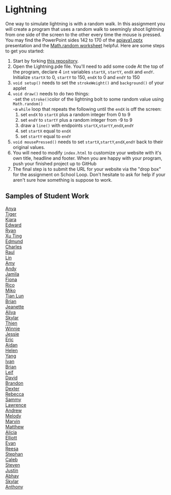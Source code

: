 Lightning
=========

One way to simulate lightning is with a random walk. In this assignment you will create a program that uses a random walk to seemingly shoot lightning from one side of the screen to the other every time the mouse is pressed. You may find the PowerPoint sides 142 to 170 of the [apjava1.pptx](https://drive.google.com/open?id=0Bz2ZkT6qWPYTVkF4Q19aZ3dfdk0) presentation and the [Math.random worksheet](https://drive.google.com/file/d/0Bz2ZkT6qWPYTSU84X3FSOGYwdFU/view?usp=sharing) helpful.  Here are some steps to get you started:

1. Start by forking [this repository](https://github.com/APCSLowell/Lightning). 
2. Open the Lightning.pde file. You'll need to add some code
At the top of the program, declare 4 `int` variables `startX`, `startY`, `endX` and `endY`. Initialize `startX` to 0, `startY` to 150, `endX` to 0 and `endY` to 150
3. `void setup()` needs to set the `strokeWeight()` and `background()` of your applet
4. `void draw()` needs to do two things:  
  -set the `stroke()`color of the lightning bolt to some random value using `Math.random()`   
  -a `while` loop that repeats the following until the `endX` is off the screen:    
    1. set `endX` to `startX` plus a random integer from 0 to 9  
    2. set `endY` to `startY` plus a random integer from -9 to 9  
    3. draw a `line()` with endpoints `startX`,`startY`,`endX`,`endY`    
    4. set `startX` equal to `endX` 
    5. set `startY` equal to `endY`
5. `void mousePressed()` needs to set `startX`,`startY`,`endX`,`endY` back to their original values.  
5. You will need to modify `index.html` to customize your website with it's own title, headline and footer. When you are happy with your program, push your finished project up to GitHub
6. The final step is to submit the URL for your website via the "drop box" for the assignment on School Loop. Don't hesitate to ask for help if your aren't sure how something is suppose to work.

Samples of Student Work
-----------------------
[Anya](http://anyacakes.github.io/Lightning/)  
[Tiger](http://tigerrlao.github.io/Lightning/)  
[Kiara](http://kiaragil.github.io/Lightning/)  
[Edward](http://edyuen.github.io/Lightning/)  
[Ryan](http://ryanjacko.github.io/Lightning/)  
[Xu Ting](http://xiutingyu.github.io/Lightning/)  
[Edmund](http://firework999363.github.io/Lightning/)  
[Charles](http://chadvincula.github.io/Lightning/)  
[Raul](http://raulrosen.github.io/Lightning/)  
[Lin](http://lin00.github.io/Lightning/)  
[Amy](http://amhe3.github.io/Lightning/)  
[Andy](http://amhe3.github.io/Lightning/)  
[Jamila](http://jamillas.github.io/Lightning/)  
[Fiona](http://wongfiona.github.io/Lightning/)  
[Rico](http://spidergoose.github.io/Lightning/)  
[Miko](http://mikolajkrajewski.github.io/Lightning/)  
[Tian Lun](http://tianlunlee.github.io/Lightning/)  
[Brian](http://btx123.github.io/Lightning/)  
[Jeanette](http://roquefortt.github.io/Lightning/)  
[Aliya](http://aliyachambless.github.io/Lightning/)  
[Skylar](http://skymefly.github.io/Lightning/)  
[Thien](http://thtran1.github.io/Lightning/)  
[Winnie](http://winnie3269.github.io/Lightning/)  
[Jessie](http://jessew927.github.io/Lightning/)  
[Eric](http://eryup.github.io/Lightning/)  
[Aidan](http://hakyojin.github.io/Lightning/)  
[Helen](http://hezhang2.github.io/Lightning/)  
[Yang](http://giangd.github.io/Lightning/)  
[Ivan](http://greypoupon.github.io/Lightning/)  
[Brian](http://brianlam37.github.io/Lightning/)  
[Leif](http://leifmorgan.github.io/Lightning/)  
[David](http://unuse45.github.io/Lightning/)  
[Brandon](http://brfong1.github.io/Lightning/)  
[Dexter](http://chickenofdooom.github.io/Lightning/)  
[Rebecca](http://rebeckur.github.io/Lightning/)  
[Sammy](http://sammyrms1.github.io/Lightning/)  
[Lawrence](http://shakaking.github.io/Lightning/)  
[Andrew](http://frostytimp.github.io/Lightning/)  
[Melody](http://itsmelodious.github.io/Lightning/)  
[Marvin](http://mluong888.github.io/Lightning/)  
[Matthew](http://yeahmatts.github.io/Lightning/)  
[Alicia](http://aliciazz.github.io/Lightning/)  
[Elliott](http://elliottdebruin.github.io/Lightning/)  
[Evan](http://evhuang.github.io/Lightning/)  
[Reesa](http://aljini.github.io/Lightning/)  
[Stephan](http://stephan-xie-01.github.io/Lightning/)  
[Caleb](http://caleblowellapcs.github.io/Lightning/)  
[Steven](http://crzysteven.github.io/Lightning/)  
[Justin](http://theotherjustin.github.io/Lightning/)  
[Abhay](http://negiabhay98.github.io/Lightning/)  
[Skylar](http://sky121.github.io/Lightning/)  
[Anthony](http://themonkeytoucher.github.io/Lightning/)  

